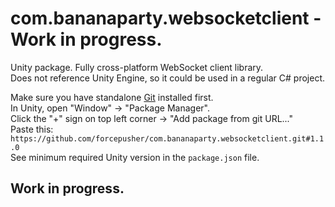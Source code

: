 # com.bananaparty.websocketclient - Work in progress.  
  
Unity package. Fully cross-platform WebSocket client library.  
Does not reference Unity Engine, so it could be used in a regular C# project.  
  
Make sure you have standalone [Git](https://git-scm.com/downloads) installed first.  
In Unity, open "Window" -> "Package Manager".  
Click the "+" sign on top left corner -> "Add package from git URL..."  
Paste this: `https://github.com/forcepusher/com.bananaparty.websocketclient.git#1.1.0`  
See minimum required Unity version in the `package.json` file.  
  
## Work in progress.
